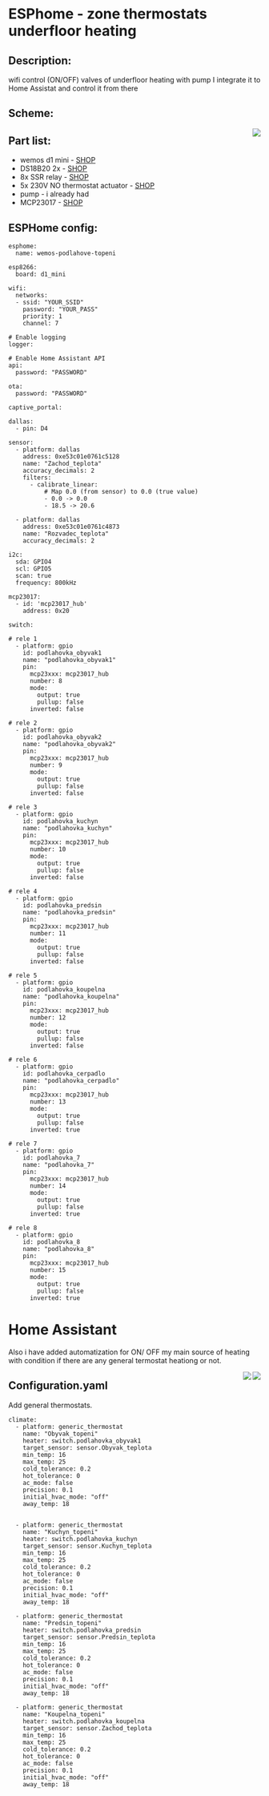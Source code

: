 # ESPhome - zone thermostats underfloor heating

## Description:
wifi control (ON/OFF) valves of underfloor heating with pump
I integrate it to Home Assistat and control it from there

## Scheme:
<img align="right" src="https://github.com/cipector/esphome_zone_thermostats_underfloor_heating/blob/main/schema.png?raw=true">

## Part list:
 - wemos d1 mini - [SHOP](https://www.hadex.cz/m430j-modul-wemos-d1-mini-wifi-esp8266/)
 - DS18B20 2x - [SHOP](https://www.hadex.cz/r255-teplotni-sonda-ds18b20-100cm/)
 - 8x SSR relay - [SHOP](https://www.hadex.cz/m528d-modul-rele-ssr-8x-napajeni-5v-s-optoclenem-hy-m281/)
 - 5x 230V NO thermostat actuator - [SHOP](https://www.aliexpress.com/item/4000917735846.html?spm=a2g0o.order_list.0.0.21ef1802ZLEKRH)
 - pump - i already had
 - MCP23017 - [SHOP](https://www.aliexpress.com/item/32865063393.html?spm=a2g0o.productlist.0.0.3e6b2ef1qsywrq&algo_pvid=828a1e78-167e-4242-8a6c-cba0782255e6&algo_exp_id=828a1e78-167e-4242-8a6c-cba0782255e6-11&pdp_ext_f=%7B%22sku_id%22%3A%2210000001800719023%22%7D&pdp_pi=-1%3B109.77%3B-1%3B-1%40salePrice%3BCZK%3Bsearch-mainSearch)
 
## ESPHome config:

```
esphome:
  name: wemos-podlahove-topeni

esp8266:
  board: d1_mini

wifi:
  networks:
  - ssid: "YOUR_SSID"
    password: "YOUR_PASS" 
    priority: 1
    channel: 7 

# Enable logging
logger:

# Enable Home Assistant API
api:
  password: "PASSWORD"

ota:
  password: "PASSWORD"

captive_portal:

dallas:
  - pin: D4

sensor:
  - platform: dallas
    address: 0xe53c01e0761c5128
    name: "Zachod_teplota"
    accuracy_decimals: 2
    filters:
      - calibrate_linear:
          # Map 0.0 (from sensor) to 0.0 (true value)
          - 0.0 -> 0.0
          - 18.5 -> 20.6
    
  - platform: dallas
    address: 0xe53c01e0761c4873
    name: "Rozvadec_teplota"
    accuracy_decimals: 2

i2c:
  sda: GPIO4
  scl: GPIO5
  scan: true
  frequency: 800kHz

mcp23017:
  - id: 'mcp23017_hub'
    address: 0x20

switch:

# rele 1
  - platform: gpio
    id: podlahovka_obyvak1
    name: "podlahovka_obyvak1"
    pin: 
      mcp23xxx: mcp23017_hub
      number: 8
      mode:
        output: true
        pullup: false
      inverted: false

# rele 2
  - platform: gpio
    id: podlahovka_obyvak2
    name: "podlahovka_obyvak2"
    pin: 
      mcp23xxx: mcp23017_hub
      number: 9
      mode:
        output: true
        pullup: false
      inverted: false

# rele 3
  - platform: gpio
    id: podlahovka_kuchyn
    name: "podlahovka_kuchyn"
    pin: 
      mcp23xxx: mcp23017_hub
      number: 10
      mode:
        output: true
        pullup: false
      inverted: false

# rele 4
  - platform: gpio
    id: podlahovka_predsin
    name: "podlahovka_predsin"
    pin: 
      mcp23xxx: mcp23017_hub
      number: 11
      mode:
        output: true
        pullup: false
      inverted: false

# rele 5
  - platform: gpio
    id: podlahovka_koupelna
    name: "podlahovka_koupelna"
    pin: 
      mcp23xxx: mcp23017_hub
      number: 12
      mode:
        output: true
        pullup: false
      inverted: false

# rele 6
  - platform: gpio
    id: podlahovka_cerpadlo
    name: "podlahovka_cerpadlo"
    pin: 
      mcp23xxx: mcp23017_hub
      number: 13
      mode:
        output: true
        pullup: false
      inverted: true

# rele 7
  - platform: gpio
    id: podlahovka_7
    name: "podlahovka_7"
    pin: 
      mcp23xxx: mcp23017_hub
      number: 14
      mode:
        output: true
        pullup: false
      inverted: true

# rele 8
  - platform: gpio
    id: podlahovka_8
    name: "podlahovka_8"
    pin: 
      mcp23xxx: mcp23017_hub
      number: 15
      mode:
        output: true
        pullup: false
      inverted: true

```

# Home Assistant

Also i have added automatization for ON/ OFF my main source of heating with condition if there are any general termostat heationg or not.

<img align="right" src="https://github.com/cipector/esphome_zone_thermostats_underfloor_heating/blob/main/HA.png?raw=true">
<img align="right" src="https://github.com/cipector/esphome_zone_thermostats_underfloor_heating/blob/main/ha2.PNG?raw=true">


## Configuration.yaml 

Add general thermostats.


```
climate:
  - platform: generic_thermostat
    name: "Obyvak_topeni"
    heater: switch.podlahovka_obyvak1
    target_sensor: sensor.Obyvak_teplota
    min_temp: 16
    max_temp: 25
    cold_tolerance: 0.2
    hot_tolerance: 0
    ac_mode: false
    precision: 0.1
    initial_hvac_mode: "off"
    away_temp: 18

    
  - platform: generic_thermostat
    name: "Kuchyn_topeni"
    heater: switch.podlahovka_kuchyn
    target_sensor: sensor.Kuchyn_teplota
    min_temp: 16
    max_temp: 25
    cold_tolerance: 0.2
    hot_tolerance: 0
    ac_mode: false
    precision: 0.1
    initial_hvac_mode: "off"
    away_temp: 18

  - platform: generic_thermostat
    name: "Predsin_topeni"
    heater: switch.podlahovka_predsin
    target_sensor: sensor.Predsin_teplota
    min_temp: 16
    max_temp: 25
    cold_tolerance: 0.2
    hot_tolerance: 0
    ac_mode: false
    precision: 0.1
    initial_hvac_mode: "off"
    away_temp: 18
    
  - platform: generic_thermostat
    name: "Koupelna_topeni"
    heater: switch.podlahovka_koupelna
    target_sensor: sensor.Zachod_teplota
    min_temp: 16
    max_temp: 25
    cold_tolerance: 0.2
    hot_tolerance: 0
    ac_mode: false
    precision: 0.1
    initial_hvac_mode: "off"
    away_temp: 18
    
    
  ```
